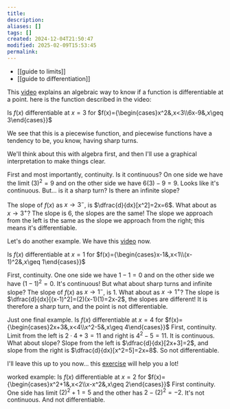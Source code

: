 ```yaml
---
title: 
description: 
aliases: []
tags: []
created: 2024-12-04T21:50:47
modified: 2025-02-09T15:53:45
permalink:
---
```


- [[guide to limits]]
- [[guide to differentiation]]

This [video](https://www.khanacademy.org/math/calculus-1/cs1-derivatives-definition-and-basic-rules/cs1-differentiability/v/differentiability-at-a-point-algebraic-is-differentiable) explains an algebraic way to know if a function is differentiable at a point. here is the function described in the video:

Is $f(x)$ differentiable at $x=3$ for $f(x)={\begin{cases}x^2&,x<3\\6x-9&,x\geq 3\end{cases}}$

We see that this is a piecewise function, and piecewise functions have a tendency to be, you know, having sharp turns.

We'll think about this with algebra first, and then I'll use a graphical interpretation to make things clear.

First and most importantly, continuity. Is it continuous? On one side we have the limit $(3)^2=9$ and on the other side we have $6(3)-9=9$. Looks like it's continuous. But... is it a sharp turn? Is there an infinite slope?

The slope of $f(x)$ as $x\to3^{-}$, is $\dfrac{d}{dx}[x^2]=2x=6$. What about as $x\to3^{+}$? The slope is 6, the slopes are the same! The slope we approach from the left is the same as the slope we approach from the right; this means it's differentiable.




Let's do another example. We have this [video](https://www.khanacademy.org/math/calculus-1/cs1-derivatives-definition-and-basic-rules/cs1-differentiability/v/differentiability-at-a-point-algebraic-not-differentiable) now.

Is $f(x)$ differentiable at $x=1$ for $f(x)={\begin{cases}x-1&,x<1\\(x-1)^2&,x\geq 1\end{cases}}$

First, continuity. One one side we have $1-1=0$ and on the other side we have $(1-1)^2=0$. It's continuous!
But what about sharp turns and infinite slope?
The slope of $f(x)$ as $x\to1^{-}$, is $1$. What about as $x\to1^{+}$? The slope is $\dfrac{d}{dx}[(x-1)^2]=(2)(x-1)(1)=2x-2$, the slopes are different! It is therefore a sharp turn, and the point is not differentiable.



Just one final example.
Is $f(x)$ differentiable at $x=4$ for $f(x)={\begin{cases}2x+3&,x<4\\x^2-5&,x\geq 4\end{cases}}$
First, continuity. Limit from the left is $2\cdot 4+3=11$ and right is $4^2-5=11$. It is continuous. What about slope? Slope from the left is $\dfrac{d}{dx}[2x+3]=2$, and slope from the right is $\dfrac{d}{dx}[x^2=5]=2x=8$. So not differentiable.


I'll leave this up to you now... this [exercise](https://www.khanacademy.org/math/calculus-1/cs1-derivatives-definition-and-basic-rules/cs1-differentiability/e/differentiability-at-a-point-algebraic) will help you a lot!


worked example: Is $f(x)$ differentiable at $x=2$ for $f(x)={\begin{cases}x^2+1&,x<2\\x-x^2&,x\geq 2\end{cases}}$
First continuity. One side has limit $(2)^2+1=5$ and the other has $2-(2)^2=-2$. It's not continuous. And not differentiable.

